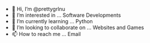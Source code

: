 - 👋 Hi, I’m @prettygrlnu
- 👀 I’m interested in ... Software Developments 
- 🌱 I’m currently learning ... Python 
- 💞️ I’m looking to collaborate on ... Websites and Games
- 📫 How to reach me ... Email

<!---
prettygrlnu/prettygrlnu is a ✨ special ✨ repository because its `README.md` (this file) appears on your GitHub profile.
You can click the Preview link to take a look at your changes.
--->
